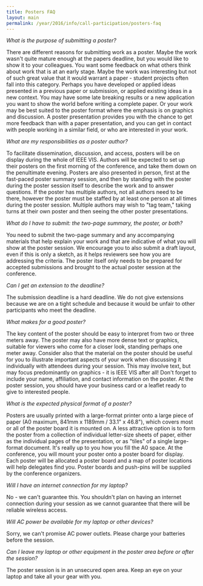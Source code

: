 ```yaml
---
title: Posters FAQ
layout: main
permalink: /year/2016/info/call-participation/posters-faq
---
```


*What is the purpose of submitting a poster?*

There are different reasons for submitting work as a poster. Maybe the work wasn't quite mature enough at the papers deadline, but you would like to show it to your colleagues. You want some feedback on what others think about work that is at an early stage. Maybe the work was interesting but not of such great value that it would warrant a paper - student projects often fall into this category. Perhaps you have developed or applied ideas presented in a previous paper or submission, or applied existing ideas in a new context. You may have some late breaking results or a new application you want to show the world before writing a complete paper. Or your work may be best suited to the poster format where the emphasis is on graphics and discussion. A poster presentation provides you with the chance to get more feedback than with a paper presentation, and you can get in contact with people working in a similar field, or who are interested in your work.

*What are my responsibilities as a poster author?*

To facilitate dissemination, discussion, and access, posters will be on display during the whole of IEEE VIS. Authors will be expected to set up their posters on the first morning of the conference, and take them down on the penultimate evening. Posters are also presented in person, first at the fast-paced poster summary session, and then by standing with the poster during the poster session itself to describe the work and to answer questions. If the poster has multiple authors, not all authors need to be there, however the poster must be staffed by at least one person at all times during the poster session. Multiple authors may wish to "tag team," taking turns at their own poster and then seeing the other poster presentations.

*What do I have to submit: the two-page summary, the poster, or both?*

You need to submit the two-page summary and any accompanying materials that help explain your work and that are indicative of what you will show at the poster session. We encourage you to also submit a draft layout, even if this is only a sketch, as it helps reviewers see how you are addressing the criteria. The poster itself only needs to be prepared for accepted submissions and brought to the actual poster session at the conference.

*Can I get an extension to the deadline?*

The submission deadline is a hard deadline. We do not give extensions because we are on a tight schedule and because it would be unfair to other participants who meet the deadline.

*What makes for a good poster?*

The key content of the poster should be easy to interpret from two or three meters away. The poster may also have more dense text or graphics, suitable for viewers who come for a closer look, standing perhaps one meter away. Consider also that the material on the poster should be useful for you to illustrate important aspects of your work when discussing it individually with attendees during your session. This may involve text, but may focus predominantly on graphics - it is IEEE VIS after all! Don't forget to include your name, affiliation, and contact information on the poster. At the poster session, you should have your business card or a leaflet ready to give to interested people.

*What is the expected physical format of a poster?*

Posters are usually printed with a large-format printer onto a large piece of paper (A0 maximum, 841mm x 1189mm / 33.1" x 46.8"), which covers most or all of the poster board it is mounted on. A less attractive option is to form the poster from a collection of individual letter-size sheets of paper, either as the individual pages of the presentation, or as "tiles" of a single large-format document. It's really up to you how you fill the A0 space. At the conference, you will mount your poster onto a poster board for display. Each poster will be allocated a poster board and a map of poster locations will help delegates find you. Poster boards and push-pins will be supplied by the conference organizers.

*Will I have an internet connection for my laptop?*

No - we can't guarantee this. You shouldn't plan on having an internet connection during your session as we cannot guarantee that there will be reliable wireless access.

*Will AC power be available for my laptop or other devices?*

Sorry, we can't promise AC power outlets. Please charge your batteries before the session.

*Can I leave my laptop or other equipment in the poster area before or after the session?*

The poster session is in an unsecured open area. Keep an eye on your laptop and take all your gear with you.
